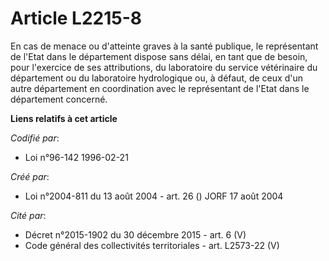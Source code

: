 # Article L2215-8

En cas de menace ou d'atteinte graves à la santé publique, le représentant de l'Etat dans le département dispose sans délai,
en tant que de besoin, pour l'exercice de ses attributions, du laboratoire du service vétérinaire du département ou du
laboratoire hydrologique ou, à défaut, de ceux d'un autre département en coordination avec le représentant de l'Etat dans le
département concerné.

**Liens relatifs à cet article**

_Codifié par_:

  - Loi n°96-142 1996-02-21

_Créé par_:

  - Loi n°2004-811 du 13 août 2004 - art. 26 () JORF 17 août 2004

_Cité par_:

  - Décret n°2015-1902 du 30 décembre 2015 - art. 6 (V)
  - Code général des collectivités territoriales - art. L2573-22 (V)
